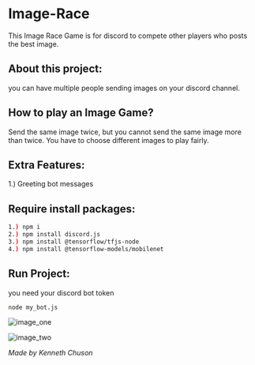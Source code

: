 # Image-Race
This Image Race Game is for discord to compete other players who posts the best image. 


## About this project: 
you can have multiple people sending images on your discord channel. 

## How to play an Image Game? 
Send the same image twice, but you cannot send the same image more than twice. You have to choose different images to play fairly. 


## Extra Features: 
1.) Greeting bot messages


## Require install packages:
```bash
1.) npm i
2.) npm install discord.js
3.) npm install @tensorflow/tfjs-node
4.) npm install @tensorflow-models/mobilenet
```

## Run Project:
you need your discord bot token
```bash 
node my_bot.js
```

![image_one](https://kennethchuson.netlify.app/assets/img2_1.5daf0f0a.jpg)

![image_two](https://kennethchuson.netlify.app/assets/img2_2.356f765f.jpg)


*Made by Kenneth Chuson*

